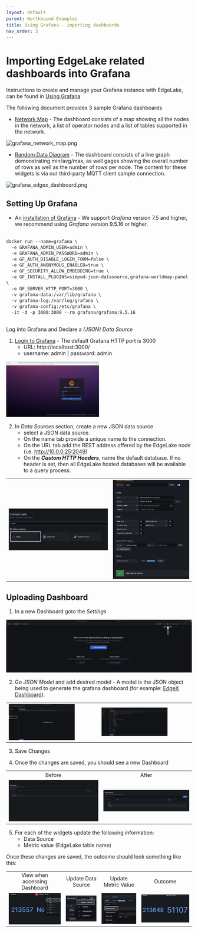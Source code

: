 ```yaml
---
layout: default
parent: Northbound Examples
title: Using Grafana - importing dashboards
nav_order: 3
---
```

# Importing EdgeLake related dashboards into Grafana

Instructions to create and manage your Grafana instance with EdgeLake, can be found in [Using Grafana](using%20grafana.md) 


The following document provides 3 sample Grafana dashboards
* [Network Map](jsons/network_summary.json) - The dashboard consists of a map showing all the nodes 
in the network, a list of operator nodes and a list of  tables supported in the network.

![grafana_network_map.png](..%2Fimgs%2Fgrafana_network_map.png)

  
* [Random Data Diagram](jsons/rand_data_dashboard.json) - The dashboard consists of a line graph demonstrating min/avg/max, as well gages showing 
the overall number of rows as well as the number of rows per node. The content for these widgets is via our third-party
MQTT client sample connection.  

![grafana_edgex_dashboard.png](..%2Fimgs%2Fgrafana_edgex_dashboard.png)

## Setting Up Grafana

* An [installation of Grafana](https://grafana.com/docs/grafana/latest/setup-grafana/installation/) - We support _Grafana_ version 7.5 and higher, we recommend using _Grafana_ version 9.5.16 or higher. 
<pre>
   <code>
docker run --name=grafana \
  -e GRAFANA_ADMIN_USER=admin \
  -e GRAFANA_ADMIN_PASSWORD=admin \
  -e GF_AUTH_DISABLE_LOGIN_FORM=false \
  -e GF_AUTH_ANONYMOUS_ENABLED=true \
  -e GF_SECURITY_ALLOW_EMBEDDING=true \
  -e GF_INSTALL_PLUGINS=simpod-json-datasource,grafana-worldmap-panel \
  -e GF_SERVER_HTTP_PORT=3000 \
  -v grafana-data:/var/lib/grafana \
  -v grafana-log:/var/log/grafana \
  -v grafana-config:/etc/grafana \
  -it -d -p 3000:3000 --rm grafana/grafana:9.5.16
   </code>
</pre>

Log into Grafana and Declare a _(JSON) Data Source_

1. [Login to Grafana](https://grafana.com/docs/grafana/latest/getting-started/getting-started/) - The default Grafana HTTP port is 3000  
   * URL: http://localhost:3000/ 
   * username: admin | password: admin

<img src="../../imgs/grafana_login.png" alt="Grafana page" width="50%" height="50%" />

2. In _Data Sources_ section, create a new JSON data source
   * select a JSON data source.
   * On the name tab provide a unique name to the connection.
   * On the URL tab add the REST address offered by the EdgeLake node (i.e. http://10.0.0.25:2049)
   * On the ***Custom HTTP Headers***, name the default database. If no header is set, then all EdgeLake hosted databases will be available to a query process.

<table>
  <tr>
    <td><img src="../../imgs/grafana_datasource_connector.png" alt="Data Source Option" /></td>
    <td><img src="../../imgs/grafana_datasource_configuration.png" alt="Data Source Config" /></td>
  </tr>
</table>



## Uploading Dashboard

1. In a new Dashboard goto the _Settings_  
<img src="../../imgs/grafana_base_dashboard.png" alt="Empty Dashboard" />


2. Go _JSON Model_ and add desired model - A model is the JSON object being used to generate the grafana dashboard (for example: [EdgeX Dashboard](../docs/examples/grafana_json/edgex_dashboard.json)).

<table>
  <tr>
    <td><img src="../../imgs/grafana_json_model_empty.png" alt="Empty JSON Model" width="75%" height="75%" /></td>
    <td><img src="../../imgs/grafana_json_model.png" alt="JSON Model" width="75%" height="75%" /></td>
  </tr>
</table>

3. Save Changes


4. Once the changes are saved, you should see a new Dashboard 

<table>
  <tr>
    <td align="center">Before</td>
    <td align="center">After</td>
  </tr>
  <tr>
    <td><img src="../../imgs/grafana_no_dashboard.png" alt="No Dashboards" /></td>
    <td><img src="../../imgs/grafana_new_dashboard.png" alt="New Dashboard" /></td>
  </tr>
</table>

5. For each of the widgets update the following information:
   * Data Source 
   * Metric value (EdgeLake table name)

Once these changes are saved, the outcome should look something like this:

<table>
  <tr>
    <td align="center">View when accessing Dashboard</td>
    <td align="center">Update Data Source</td>
    <td align="center">Update Metric Value</td>
    <td align="center">Outcome</td>
  </tr>
  <tr>
    <td><img src="../../imgs/grafana_edit_button.png" alt="Edit Widget" /></td>
    <td><img src="../../imgs/grafana_update_datasource.png" alt="Update Data Source" /></td>
    <td><img src="../../imgs/grafana_update_table.png" alt="Update Metric Value" /></td>
    <td><img src="../../imgs/grafana_outcome.png" alt="Outcome" /></td>
  </tr>
</table>
